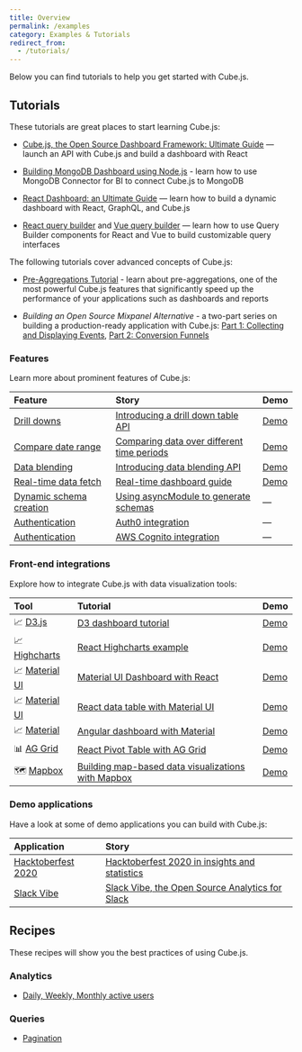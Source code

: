 ```yaml
---
title: Overview
permalink: /examples
category: Examples & Tutorials
redirect_from:
  - /tutorials/
---
```


Below you can find tutorials to help you get started with Cube.js.
<!-- Also, please review the [recipes](#recipes) for common use cases. -->


## Tutorials

These tutorials are great places to start learning Cube.js:

* [Cube.js, the Open Source Dashboard Framework: Ultimate Guide](https://cube.dev/blog/cubejs-open-source-dashboard-framework-ultimate-guide) —
  launch an API with Cube.js and build a dashboard with React

* [Building MongoDB Dashboard using Node.js](https://cube.dev/blog/building-mongodb-dashboard-using-node.js) -
  learn how to use MongoDB Connector for BI to connect Cube.js to MongoDB

* [React Dashboard: an Ultimate Guide](https://react-dashboard.cube.dev) —
  learn how to build a dynamic dashboard with React, GraphQL, and Cube.js

* [React query builder](https://cube.dev/blog/react-query-builder-with-cubejs) and
  [Vue query builder](https://cube.dev/blog/vue-query-builder-with-cubejs/) —
  learn how to use Query Builder components for React and Vue to build customizable query interfaces

The following tutorials cover advanced concepts of Cube.js:

* [Pre-Aggregations Tutorial](https://cube.dev/blog/high-performance-data-analytics-with-cubejs-pre-aggregations/) -
  learn about pre-aggregations, one of the most powerful Cube.js features that significantly speed up the performance of your applications such as dashboards and reports

* *Building an Open Source Mixpanel Alternative* -
  a two-part series on building a production-ready application with Cube.js:
  [Part 1: Collecting and Displaying Events](https://cube.dev/blog/building-an-open-source-mixpanel-alternative-1),
  [Part 2: Conversion Funnels ](https://cube.dev/blog/building-open-source-mixpanel-alternative-2/)


### Features

Learn more about prominent features of Cube.js:

| Feature                                                                                  | Story                                                                                                                | Demo                                              |
| :--------------------------------------------------------------------------------------- | :------------------------------------------------------------------------------------------------------------------- | :------------------------------------------------ |
| [Drill downs](https://cube.dev/docs/drill-downs)                                         | [Introducing a drill down table API](https://cube.dev/blog/introducing-a-drill-down-table-api-in-cubejs/)            | [Demo](https://drill-downs-demo.cube.dev)         |
| [Compare date range](https://cube.dev/docs/query-format#time-dimensions-format)          | [Comparing data over different time periods](https://cube.dev/blog/comparing-data-over-different-time-periods/)      | [Demo](https://compare-date-range-demo.cube.dev)  |
| [Data blending](https://cube.dev/docs/data-blending)                                     | [Introducing data blending API](https://cube.dev/blog/introducing-data-blending-api/)                                | [Demo](https://data-blending-demo.cube.dev)       |
| [Real-time data fetch](https://cube.dev/docs/real-time-data-fetch)                       | [Real-time dashboard guide](https://real-time-dashboard.cube.dev)                                                    | [Demo](https://real-time-dashboard-demo.cube.dev) |
| [Dynamic schema creation](https://cube.dev/docs/dynamic-schema-creation)                 | [Using asyncModule to generate schemas](https://github.com/cube-js/cube.js/tree/master/examples/async-module-simple) | —                                                 |
| [Authentication](https://cube.dev/docs/security#using-json-web-key-sets-jwks)            | [Auth0 integration](https://github.com/cube-js/cube.js/tree/master/examples/auth0)                                   | —                                                 |
| [Authentication](https://cube.dev/docs/security#using-json-web-key-sets-jwks)            | [AWS Cognito integration](https://github.com/cube-js/cube.js/tree/master/examples/cognito)                           | —                                                 |


### Front-end integrations

Explore how to integrate Cube.js with data visualization tools:

| Tool                                                                   | Tutorial                                                                                                             | Demo                                                  |
| :--------------------------------------------------------------------- | :------------------------------------------------------------------------------------------------------------------- | :---------------------------------------------------- |
| 📈 [D3.js](https://awesome.cube.dev/tools/d3)                          | [D3 dashboard tutorial](https://d3-dashboard.cube.dev)                                                               | [Demo](https://d3-dashboard-demo.cube.dev)            |
| 📈 [Highcharts](https://awesome.cube.dev/tools/highcharts)             | [React Highcharts example](https://cube.dev/blog/react-highcharts-example/)                                          | [Demo](https://highcharts-demo.cube.dev)              |
| 📈 [Material UI](https://awesome.cube.dev/tools/material-ui-data-grid) | [Material UI Dashboard with React](https://material-ui-dashboard.cube.dev)                                           | [Demo](https://material-ui-dashboard-demo.cube.dev)   |
| 📈 [Material UI](https://awesome.cube.dev/tools/material-ui-data-grid) | [React data table with Material UI](https://dev.to/cubejs/react-data-table-with-material-ui-and-a-spark-of-joy-50o1) | [Demo](https://react-data-table-demo.cube.dev)        |
| 📈 [Material](https://material.io)                                     | [Angular dashboard with Material](https://angular-dashboard.cube.dev)                                                | [Demo](https://angular-dashboard-demo.cube.dev)       |
| 📊 [AG Grid](https://awesome.cube.dev/tools/ag-grid)                   | [React Pivot Table with AG Grid](https://react-pivot-table.cube.dev)                                                 | [Demo](https://react-pivot-table-demo.cube.dev)       |
| 🗺 [Mapbox](https://awesome.cube.dev/tools/mapbox-gl)                  | [Building map-based data visualizations with Mapbox](https://mapbox-guide.cube.dev)                                  | [Demo](https://mapbox-demo.cube.dev)                  |


### Demo applications

Have a look at some of demo applications you can build with Cube.js:

| Application                                          | Story                                                                                                                          |
| :--------------------------------------------------- | :----------------------------------------------------------------------------------------------------------------------------- |
| [Hacktoberfest 2020](https://hacktoberfest.cube.dev) | [Hacktoberfest 2020 in insights and statistics](https://dev.to/igorlukanin/hacktoberfest-2020-in-insights-and-statistics-3m57) |
| [Slack Vibe](https://slack-vibe-demo.cube.dev)       | [Slack Vibe, the Open Source Analytics for Slack](https://dev.to/cubejs/slack-vibe-the-open-source-analytics-for-slack-2khl)   |



## Recipes

These recipes will show you the best practices of using Cube.js.

### Analytics

- [Daily, Weekly, Monthly active users](/recipes/dau-wau-mau-active-users)

### Queries

- [Pagination](/recipes/pagination)

